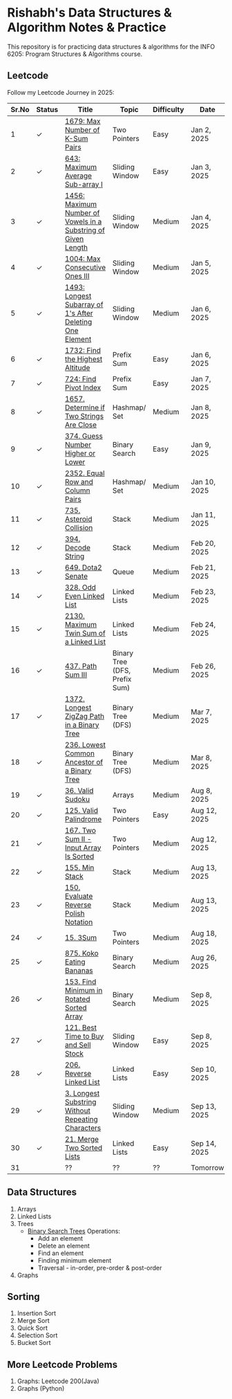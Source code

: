 # Rishabh's Data Structures & Algorithm Notes & Practice

This repository is for practicing data structures & algorithms for the INFO 6205: Program Structures & Algorithms course.

## Leetcode
Follow my Leetcode Journey in 2025:


| Sr.No | Status  | Title                                                          | Topic          | Difficulty | Date        |
|-------|---------|----------------------------------------------------------------|----------------|------------|-------------|
|  1    | &check; | [1679: Max Number of K-Sum Pairs](./leetcode/1679_MaxNumberOfKSumPairs.py) | Two Pointers   | Easy | Jan 2, 2025 |
|  2    | &check; | [643: Maximum Average Sub-array I](./leetcode/643_MaximumAverageSubarrayI.py) | Sliding Window | Easy | Jan 3, 2025 |
|  3    | &check; | [1456: Maximum Number of Vowels in a Substring of Given Length](./leetcode/1456_MaximumNumberofVowelsinaSubstringofGivenLength.py)  | Sliding Window | Medium     | Jan 4, 2025 |
|  4    | &check; | [1004: Max Consecutive Ones III](./leetcode/1004_MaxConsecutiveOnesIII.py)  | Sliding Window | Medium     | Jan 5, 2025 |
|  5    | &check; | [1493: Longest Subarray of 1's After Deleting One Element](./leetcode/1493_LongestSubarrayof1sAfterDeletingOneElement.py) | Sliding Window | Medium     | Jan 6, 2025 |
|  6    | &check; | [1732: Find the Highest Altitude](./leetcode/1732_FindtheHighestAltitude.py) | Prefix Sum | Easy     | Jan 6, 2025 |
|  7    | &check; | [724: Find Pivot Index](./leetcode/724_FindPivotIndex.py) | Prefix Sum | Easy     | Jan 7, 2025 |
|  8    | &check; | [1657. Determine if Two Strings Are Close](./leetcode/1657_DetermineifTwoStringsAreClose.py) | Hashmap/ Set | Medium | Jan 8, 2025 |
|  9    | &check; | [374. Guess Number Higher or Lower](./leetcode/374_GuessNumberHigherorLower.py) | Binary Search | Easy | Jan 9, 2025 |
| 10    | &check; | [2352. Equal Row and Column Pairs](./leetcode/2352EqualRowandColumnPairs.py) | Hashmap/ Set | Medium     | Jan 10, 2025 |
| 11    | &check; | [735. Asteroid Collision](./leetcode/735_AsteroidCollision.py) | Stack | Medium | Jan 11, 2025 |
| 12    | &check; | [394. Decode String](./leetcode/394_Decode%20String.py) | Stack | Medium     | Feb 20, 2025 |
| 13    | &check; | [649. Dota2 Senate](./leetcode/649_Dota2Senate.py) | Queue | Medium     | Feb 21, 2025 |
| 14    | &check; | [328. Odd Even Linked List](./leetcode/328_OddEvenLinkedList.py) | Linked Lists | Medium | Feb 23, 2025 |
| 15    | &check; | [2130. Maximum Twin Sum of a Linked List](./leetcode/2130_MaximumTwinSumofaLinkedList.py) | Linked Lists | Medium | Feb 24, 2025 |
| 16    | &check; | [437. Path Sum III](./leetcode/437_Path_Sum_III.py) | Binary Tree (DFS, Prefix Sum) | Medium | Feb 26, 2025 |
| 17    | &check; | [1372. Longest ZigZag Path in a Binary Tree](./leetcode/1372_LongestZigZagPathinaBinaryTree.py) |  Binary Tree (DFS) | Medium | Mar 7, 2025 |
| 18    | &check; | [236. Lowest Common Ancestor of a Binary Tree](./leetcode/236_LowestCommonAncestorofaBinaryTree.py) | Binary Tree (DFS) | Medium | Mar 8, 2025 |
| 19    | &check; | [36. Valid Sudoku](./leetcode/36_ValidSudoku.py) | Arrays | Medium | Aug 8, 2025 |
| 20    | &check; | [125. Valid Palindrome](./leetcode/125_ValidPalindrome.py) | Two Pointers | Easy | Aug 12, 2025 |
| 21    | &check; | [167. Two Sum II - Input Array Is Sorted](./leetcode/167_TwoSumII-InputArrayIsSorted.py) | Two Pointers | Medium | Aug 12, 2025 |
| 22    | &check; | [155. Min Stack](./leetcode/155_MinStack.py) | Stack | Medium | Aug 13, 2025 |
| 23    | &check; | [150. Evaluate Reverse Polish Notation](./leetcode/150_EvaluateReversePolishNotation.py) | Stack | Medium | Aug 13, 2025 |
| 24    | &check; | [15. 3Sum](./leetcode/15_3Sum.py) | Two Pointers | Medium | Aug 18, 2025 |
| 25    | &check; | [875. Koko Eating Bananas](./leetcode/875_KokoEatingBananas.py) | Binary Search | Medium | Aug 26, 2025 |
| 26    | &check; | [153. Find Minimum in Rotated Sorted Array](./leetcode/153_FindMinimuminRotatedSortedArray.py) | Binary Search | Medium | Sep 8, 2025 |
| 27    | &check; | [121. Best Time to Buy and Sell Stock](./leetcode/121_BestTimetoBuyandSellStock.py) | Sliding Window | Easy | Sep 8, 2025 |
| 28    | &check; | [206. Reverse Linked List](./leetcode/206_ReverseLinkedList.py) | Linked Lists | Easy | Sep 10, 2025 |
| 29    | &check; | [3. Longest Substring Without Repeating Characters](./leetcode/3_LongestSubstringWithoutRepeatingCharacters.py) | Sliding Window | Medium | Sep 13, 2025 |
| 30    | &check; | [21. Merge Two Sorted Lists](./leetcode/21_MergeTwoSortedLists.py) | Linked Lists | Easy | Sep 14, 2025 |
| 31    |  |  ?? | ?? | ?? | Tomorrow |

## Data Structures
1. Arrays
2. Linked Lists
3. Trees
   - [Binary Search Trees](./topics/Topic5BST.py) Operations:
     - Add an element
     - Delete an element
     - Find an element
     - Finding minimum element
     - Traversal - in-order, pre-order & post-order
4. Graphs

## Sorting
1. Insertion Sort
2. Merge Sort
3. Quick Sort
4. Selection Sort
5. Bucket Sort

## More Leetcode Problems
1. Graphs: Leetcode 200(Java)
2. Graphs (Python)
